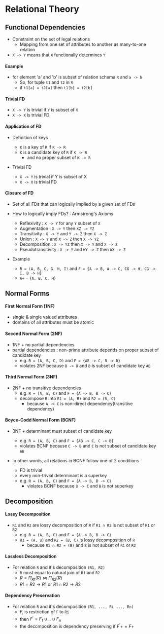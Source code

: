 # Relational Theory

## Functional Dependencies
- Constraint on the set of legal relations
  - Mapping from one set of attributes to another as many-to-one relation 
- `X -> Y` means that `X` functionally determines `Y`

#### Example
- for element 'a' and 'b' is subset of relation schema `R` and `a -> b`
  - So, for tuple `t1` and `t2` in `R` 
  - if `t1[a] = t2[a]` then `t1[b] = t2[b]`

#### Trivial FD
- `X -> Y` is trivial if `Y` is subset of `X`
- `X -> X` is trivial FD

#### Application of FD
- Definition of keys
  - `K` is a key of `R` if `K -> R`
  - `K` is a candidate key of `R` if `K -> R` 
    - and no proper subset of `K -> R`
  
- Trivial FD
  - `X -> Y` is trivial if Y is subset of X
  - `X -> X` is trivial FD

#### Closure of FD
- Set of all FDs that can logically implied by a given set of FDs
- How to logically imply FDs? : Armstrong's Axioms
  - Reflexivity : `X -> Y` for any `Y` subset of `X`
  - Augmentation : `X -> Y` then `XZ -> YZ`
  - Transitivity : `X -> Y` and `Y -> Z` then `X -> Z`
  - Union : `X -> Y` and `X -> Z` then `X -> YZ`
  - Decomposition : `X -> YZ` then `X -> Y` and `X -> Z`
  - Pseudotransitivity : `X -> Y` and `WY -> Z` then `WX -> Z`

- Example
  - `R = (A, B, C, G, H, I)` and `F = {A -> B, A -> C, CG -> H, CG -> I, B -> H}`
  - `A+` = `{A, B, C, H}`

## Normal Forms

#### First Normal Form (1NF)
- single & single valued attributes
- domains of all attributes must be atomic
  
#### Second Normal Form (2NF)
- 1NF + no partial dependencies
- partial dependencies : non-prime attribute depends on proper subset of candidate key
  - e.g. `R = (A, B, C, D)` and `F = {AB -> C, B -> D}`
  - violates 2NF because `B -> D` and `B` is subset of candidate key `AB`

#### Third Normal Form (3NF)
- 2NF + no transitive dependencies
  - e.g. `R = (A, B, C)` and `F = {A -> B, B -> C}`
  - decompose `R` into `R1 = (A, B)` and `R2 = (B, C)`
    - because `A -> C` is non-direct dependency(transitive dependency)

#### Boyce-Codd Normal Form (BCNF)
- 3NF + determinant must subset of candidate key
  - e.g. `R = (A, B, C)` and `F = {AB -> C, C -> B}`
  - violates BCNF because `C -> B` and `C` is not subset of candidate key `AB`

- In other words, all relations in BCNF follow one of 2 conditions
  - FD is trivial
  - every non-trivial determinant is a superkey
  - e.g. `R = (A, B, C)` and `F = {A -> B, B -> C}`
    - violates BCNF because `B -> C` and `B` is not superkey

## Decomposition

#### Lossy Decomposition
- `R1` and `R2` are lossy decomposition of `R` if `R1 ∩ R2` is not subset of `R1` or `R2`
  - e.g. `R = (A, B, C)` and `F = {A -> B, B -> C}`
  - `R1 = (A, B)` and `R2 = (B, C)` is lossy decomposition of `R`
    - because `R1 ∩ R2 = (B)` and `B` is not subset of `R1` or `R2`

#### Lossless Decomposition
- For relation `R` and it's decomposition `(R1, R2)`
  - `R` must equal to natural join of `R1` and `R2`
  - $R = \Pi_{R1}(R) \bowtie \Pi_{R2}(R)$
  - $R1 \cap R2 \rightarrow R1$ or $R1 \cap R2 \rightarrow R2$
  
#### Dependency Preservation
- For relation `R` and it's decomposition `(R1, ..., Ri ..., Rn)`
  - $F_i$ is restriction of `F` to `Ri`
  - then $F^{'} = F_1 \cup .. \cup F_n$
  - the decomposition is dependency preserving if $F^{'}+ = F+$